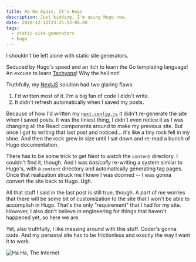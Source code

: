 ```yaml
---
title: Ha Ha Again, It's Hugo
description: Just kidding, I'm using Hugo now.
date: 2018-12-12T23:25:53-06:00
tags:
  - static-site-generators
  - hugo
---
```


I shouldn't be left alone with static site generators.

<!--more-->

Seduced by Hugo's speed and an itch to learn the Go templating language! An excuse to learn [Tachyons]! Why the hell not!

Truthfully, my [NextJS][thatcommit] solution had two glaring flaws:

1. I'd written most of it. I'm a big fan of code I didn't write.
2. It didn't refresh automatically when I saved my posts.

Because of how I'd written my [`next.config.js`][nextconfig] it didn't re-generate the site when I saved posts. It was the tiniest thing, I didn't even notice it as I was changing all the React components around to make my previous site. But once I got to writing that last post and noticed... it's like a tiny rock fell in my shoe. And then the rock grew in size until I sat down and re-read a bunch of Hugo documentation.

There has to be some trick to get Next to watch the `content` directory. I couldn't find it, though. And I was *basically* re-writing a system similar to Hugo's, with a `content` directory and automatically generating tag pages. Once that realization struck me I knew I was doomed -- I was gonna convert the site back to Hugo. Ugh.

All that stuff I said in the last post is still true, though. A part of me worries that there will be some bit of customization to the site that I won't be able to accomplish in Hugo. That's the only "requirement" that I had for my site. However, I also don't believe in engineering for things that haven't happened yet, so here we are.

Yet, also truthfully, I like messing around with this stuff. Coder's gonna code. And my personal site has to be frictionless and exactly the way I want it to work.

![Ha Ha, The Internet](/img/ha_ha_guy.jpg)

[thatcommit]: https://github.com/drhayes/drhayes.io/tree/23d27e32f6b8ca02b08651020c0e83e64478653d
[tachyons]: https://tachyons.io/
[nextconfig]: https://github.com/drhayes/drhayes.io/blob/23d27e32f6b8ca02b08651020c0e83e64478653d/next.config.js

